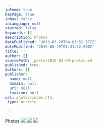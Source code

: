 ```yaml
---
inFeed: true
hasPage: true
inNav: false
inLanguage: null
starred: false
keywords: []
description: Photos
datePublished: '2016-03-29T04:01:52.372Z'
dateModified: '2016-03-29T01:31:22.030Z'
title: ''
author: []
sourcePath: _posts/2016-03-29-photos.md
published: true
authors: []
publisher:
  name: null
  domain: null
  url: null
  favicon: null
url: photos/index.html
_type: Article

---
```

Photos
![](https://the-grid-user-content.s3-us-west-2.amazonaws.com/526fcffd-dcde-4752-91d1-4a516c2e2eea.jpg)
![](https://the-grid-user-content.s3-us-west-2.amazonaws.com/09187235-e420-4c7d-9ea7-7e61751cf84f.jpg)
![](https://the-grid-user-content.s3-us-west-2.amazonaws.com/3aa7775f-f4c0-400a-ada1-8391a9f26554.jpg)